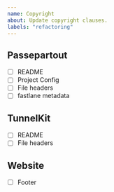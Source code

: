```yaml
---
name: Copyright
about: Update copyright clauses.
labels: "refactoring"
---
```


## Passepartout

- [ ] README
- [ ] Project Config
- [ ] File headers
- [ ] fastlane metadata

## TunnelKit

- [ ] README
- [ ] File headers

## Website

- [ ] Footer
